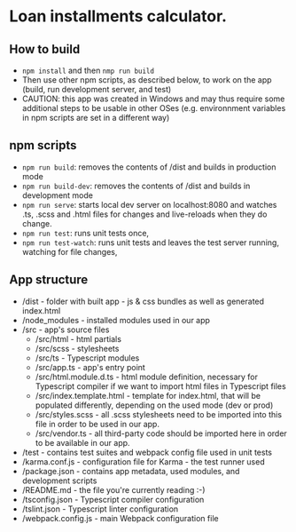 # Loan installments calculator.

## How to build
* `npm install` and then `nmp run build`
* Then use other npm scripts, as described below, to work on the app (build, run development
    server, and test)
* CAUTION: this app was created in Windows and may thus require some additional steps
    to be usable in other OSes (e.g. environnment variables in npm scripts are set in a
    different way)


## npm scripts
* `npm run build`: removes the contents of /dist and builds in production mode
* `npm run build-dev`: removes the contents of /dist and builds in development mode
* `npm run serve`: starts local dev server on localhost:8080 and watches .ts, .scss and .html files
    for changes and live-reloads when they do change.
* `npm run test`: runs unit tests once,
* `npm run test-watch`: runs unit tests and leaves the test server running, watching for file changes,


## App structure
* /dist - folder with built app - js & css bundles as well as generated index.html
* /node_modules - installed modules used in our app
* /src - app's source files
    * /src/html - html partials
    * /src/scss - stylesheets
    * /src/ts - Typescript modules
    * /src/app.ts - app's entry point
    * /src/html.module.d.ts - html module definition, necessary for Typescript compiler if
        we want to import html files in Typescript files
    * /src/index.template.html - template for index.html, that will be populated differently,
        depending on the used mode (dev or prod)
    * /src/styles.scss - all .scss stylesheets need to be imported into this file in order
        to be used in our app.
    * /src/vendor.ts - all third-party code should be imported here in order to be available
        in our app.
* /test - contains test suites and webpack config file used in unit tests
* /karma.conf.js - configuration file for Karma - the test runner used
* /package.json - contains app metadata, used modules, and development scripts
* /README.md - the file you're currently reading :-)
* /tsconfig.json - Typescript compiler configuration
* /tslint.json - Typescript linter configuration
* /webpack.config.js - main Webpack configuration file 
